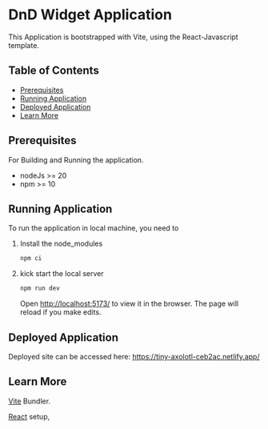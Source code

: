 # DnD Widget Application

This Application is bootstrapped with Vite, using the React-Javascript template.

## Table of Contents

- [Prerequisites](#prerequisite)
- [Running Application](#running-application)
- [Deployed Application](#deployed-application)
- [Learn More](#learn-more)

## Prerequisites

For Building and Running the application.

- nodeJs >= 20
- npm >= 10

## Running Application

To run the application in local machine, you need to

1. Install the node_modules
   ```bash
   npm ci
   ```
1. kick start the local server

   ```bash
   npm run dev
   ```

   Open [http://localhost:5173/](http://localhost:5173/) to view it in the browser.
   The page will reload if you make edits.

## Deployed Application

Deployed site can be accessed here: https://tiny-axolotl-ceb2ac.netlify.app/

## Learn More

[Vite](https://vitejs.dev/) Bundler.

[React](https://react.dev/learn/start-a-new-react-project) setup,
